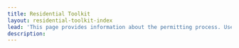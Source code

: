 ```yaml
---
title: Residential Toolkit
layout: residential-toolkit-index
lead: 'This page provides information about the permitting process. Use the Residential Toolkit to find out if your project requires a permit, what to do if there are trees on your property, and if your project qualifies for an express permit.'
description:
---
```



